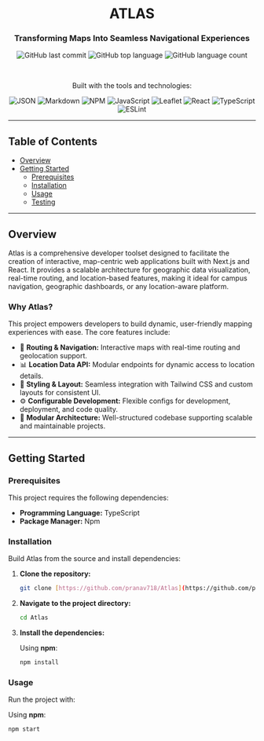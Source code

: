 <div align="center">

# ATLAS

### Transforming Maps Into Seamless Navigational Experiences

</div>

<div align="center">

![GitHub last commit](https://img.shields.io/github/last-commit/aetosdios27/Atlas_?style=for-the-badge&logo=github&labelColor=333)
![GitHub top language](https://img.shields.io/github/languages/top/aetosdios27/Atlas_?style=for-the-badge&color=blue&labelColor=333)
![GitHub language count](https://img.shields.io/github/languages/count/aetosdios27/Atlas_?style=for-the-badge&color=blueviolet&labelColor=333)

</div>

<br />

<div align="center">
  <p>Built with the tools and technologies:</p>
</div>

<div align="center">

![JSON](https://img.shields.io/badge/json-000000.svg?style=for-the-badge&logo=json&logoColor=white)
![Markdown](https://img.shields.io/badge/markdown-%23000000.svg?style=for-the-badge&logo=markdown&logoColor=white)
![NPM](https://img.shields.io/badge/NPM-%23CB3837.svg?style=for-the-badge&logo=npm&logoColor=white)
![JavaScript](https://img.shields.io/badge/javascript-%23323330.svg?style=for-the-badge&logo=javascript&logoColor=%23F7DF1E)
![Leaflet](https://img.shields.io/badge/leaflet-%23199900.svg?style=for-the-badge&logo=leaflet&logoColor=white)
![React](https://img.shields.io/badge/react-%2320232a.svg?style=for-the-badge&logo=react&logoColor=%2361DAFB)
![TypeScript](https://img.shields.io/badge/typescript-%23007ACC.svg?style=for-the-badge&logo=typescript&logoColor=white)
![ESLint](https://img.shields.io/badge/eslint-3A33D1?style=for-the-badge&logo=eslint&logoColor=white)

</div>

---

## Table of Contents
- [Overview](#overview)
- [Getting Started](#getting-started)
  - [Prerequisites](#prerequisites)
  - [Installation](#installation)
  - [Usage](#usage)
  - [Testing](#testing)

---

## Overview

Atlas is a comprehensive developer toolset designed to facilitate the creation of interactive, map-centric web applications built with Next.js and React. It provides a scalable architecture for geographic data visualization, real-time routing, and location-based features, making it ideal for campus navigation, geographic dashboards, or any location-aware platform.

### Why Atlas?

This project empowers developers to build dynamic, user-friendly mapping experiences with ease. The core features include:

* 🚀 **Routing & Navigation:** Interactive maps with real-time routing and geolocation support.
* 📊 **Location Data API:** Modular endpoints for dynamic access to location details.
* 🎨 **Styling & Layout:** Seamless integration with Tailwind CSS and custom layouts for consistent UI.
* ⚙️ **Configurable Development:** Flexible configs for development, deployment, and code quality.
* 🧩 **Modular Architecture:** Well-structured codebase supporting scalable and maintainable projects.

---

## Getting Started

### Prerequisites

This project requires the following dependencies:
* **Programming Language:** TypeScript
* **Package Manager:** Npm

### Installation

Build Atlas from the source and install dependencies:

1.  **Clone the repository:**
    ```bash
    git clone [https://github.com/pranav718/Atlas](https://github.com/pranav718/Atlas)
    ```
2.  **Navigate to the project directory:**
    ```bash
    cd Atlas
    ```
3.  **Install the dependencies:**

    Using **npm**:
    ```bash
    npm install
    ```

### Usage

Run the project with:

Using **npm**:
```bash
npm start